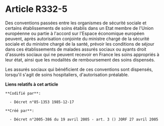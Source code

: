 # Article R332-5

Des conventions passées entre les organismes de sécurité sociale et certains établissements de soins établis dans un Etat
membre de l'Union européenne ou partie à l'accord sur l'Espace économique européen peuvent, après autorisation conjointe du
ministre chargé de la sécurité sociale et du ministre chargé de la santé, prévoir les conditions de séjour dans ces
établissements de malades assurés sociaux ou ayants droit d'assurés sociaux qui ne peuvent recevoir en France les soins
appropriés à leur état, ainsi que les modalités de remboursement des soins dispensés.

Les assurés sociaux qui bénéficient de ces conventions sont dispensés, lorsqu'il s'agit de soins hospitaliers, d'autorisation
préalable.

**Liens relatifs à cet article**

	**Codifié par**:

	  - Décret n°85-1353 1985-12-17

	**Créé par**:

	  - Décret n°2005-386 du 19 avril 2005 - art. 3 () JORF 27 avril 2005
